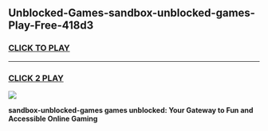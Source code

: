 
## Unblocked-Games-sandbox-unblocked-games-Play-Free-418d3
<h3>
<a href="https://premium76.site?title=sandbox-unblocked-games&ref=18A">CLICK TO PLAY</a></h3>
<hr>

<h3>
<a href="https://premium76.site?title=sandbox-unblocked-games&ref=18A">CLICK 2 PLAY</a>
  
</h3>

<a href="https://premium76.site?title=sandbox-unblocked-games&ref=18A"><img src="https://clearcache.store/games.png"></a>


**sandbox-unblocked-games games unblocked: Your Gateway to Fun and Accessible Online Gaming**

